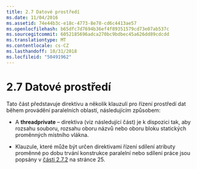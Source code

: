 ```yaml
---
title: 2.7 Datové prostředí
ms.date: 11/04/2016
ms.assetid: 74e44b3c-e18c-4773-8e78-cd6c4413ae57
ms.openlocfilehash: b65dfc7d7694b36ef4f89351579cd73e07ab537c
ms.sourcegitcommit: 6052185696adca270bc9bdbec45a626dd89cdcdd
ms.translationtype: MT
ms.contentlocale: cs-CZ
ms.lasthandoff: 10/31/2018
ms.locfileid: "50491962"
---
```

# <a name="27-data-environment"></a>2.7 Datové prostředí

Tato část představuje direktivu a několik klauzulí pro řízení prostředí dat během provádění paralelních oblastí, následujícím způsobem:

- A **threadprivate** – direktiva (viz následující část) je k dispozici tak, aby rozsahu souboru, rozsahu oboru názvů nebo oboru bloku statických proměnných místního vlákna.

- Klauzule, které může být určen direktivami řízení sdílení atributy proměnné po dobu trvání konstrukce paralelní nebo sdílení práce jsou popsány v [části 2.7.2](../../parallel/openmp/2-7-2-data-sharing-attribute-clauses.md) na stránce 25.